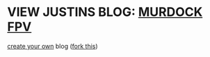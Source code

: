 # VIEW JUSTINS BLOG: [MURDOCK FPV](https://murdockfpv.github.io/)

[create your own](https://howchoo.com/git/how-to-blog-in-markdown-using-github-and-jekyll-now) blog ([fork this](https://github.com/barryclark/jekyll-now))
